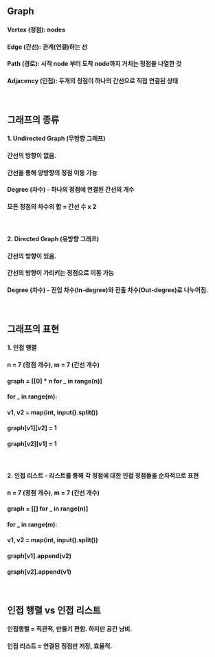 ## Graph
#### Vertex (정점): nodes
#### Edge (간선): 관계(연결)하는 선 
#### Path (경로): 시작 node 부터 도착 node까지 거치는 정점을 나열한 것
#### Adjacency (인접): 두개의 정점이 하나의 간선으로 직접 연결된 상태
<br/>

## 그래프의 종류 
#### 1. Undirected Graph (무방향 그래프) 
#### 간선의 방향이 없음. 
#### 간선을 통해 양방향의 정점 이동 가능 
#### Degree (차수) - 하나의 정점에 연결된 간선의 개수 
#### 모든 정점의 차수의 합 = 간선 수 x 2
<br/>

#### 2. Directed Graph (유방향 그래프)
#### 간선의 방향이 있음. 
#### 간선의 방향이 가리키는 정점으로 이동 가능 
#### Degree (차수) - 진입 차수(In-degree)와 진출 차수(Out-degree)로 나누어짐. 
<br/>

## 그래프의 표현 
#### 1. 인접 행렬 
#### n = 7 (정점 개수), m = 7 (간선 개수)
#### graph = [[0] * n for _ in range(n)]
#### for _ in range(m):
####    v1, v2 = map(int, input().split())
####    graph[v1][v2] = 1
####    graph[v2][v1] = 1
<br/>

#### 2. 인접 리스트 - 리스트를 통해 각 정점에 대한 인접 정점들을 순차적으로 표현 
#### n = 7 (정점 개수), m = 7 (간선 개수)
#### graph = [[] for _ in range(n)]
#### for _ in range(m):
####    v1, v2 = map(int, input().split())
####    graph[v1].append(v2)
####    graph[v2].append(v1)
<br/>

## 인접 행렬 vs 인접 리스트 
#### 인접행렬 = 직관적, 만들기 편함. 하지만 공간 낭비. 
#### 인접 리스트 = 연결된 정점만 저장, 효율적. 
